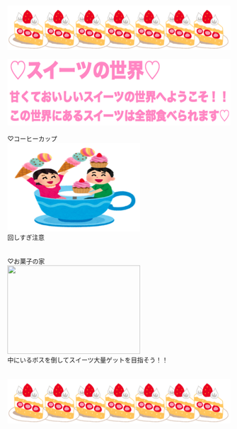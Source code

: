 
<img src="ケーキ.png" width="800" height="100"/><br>
<br>
<img src="title2.png" width="700" height="150"/><br>
<br>
♡コーヒーカップ<br>
<img src="coffee.png" width="300" height="200"/><br>
回しすぎ注意
<br>
<br>
<br>
♡お菓子の家<br>
<img src="家.png" width="300" height="200"/><br>
中にいるボスを倒してスイーツ大量ゲットを目指そう！！
<br>
<br>
<br>
<img src="ケーキ.png" width="800" height="100"/>
